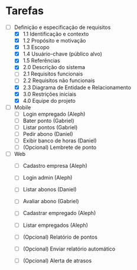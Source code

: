 
# Tarefas

- [ ] Definição e especificação de requisitos
	- [X] 1.1 Identificação e contexto
	- [X] 1.2 Propósito e motivação
	- [X] 1.3 Escopo
	- [X] 1.4 Usuário-chave (público alvo)
	- [X] 1.5 Referências
	- [X] 2.0 Descrição do sistema
	- [ ] 2.1 Requisitos funcionais
	- [ ] 2.2 Requisitos não funcionais
	- [X] 2.3 Diagrama de Entidade e Relacionamento 
	- [X] 3.0 Restrições iniciais
	- [X] 4.0 Equipe do projeto 

- [ ] Mobile
	- [ ] Login empregado (Aleph)
	- [ ] Bater ponto (Gabriel)
	- [ ] Listar pontos (Gabriel)
	- [ ] Pedir abono (Daniel)
	- [ ] Exibir banco de horas (Daniel)
	- [ ] (Opcional) Lembrete de ponto
	
- [ ] Web
	- [ ] Cadastro empresa (Aleph)
	- [ ] Login admin (Aleph)
	- [ ] Listar abonos (Daniel)
	- [ ] Avaliar abono (Gabriel)
	- [ ] Cadastrar empregado (Aleph)
	- [ ] Listar empregados (Aleph)
	- [ ] (Opcional) Relatório de pontos
	- [ ] (Opcional) Enviar relatório automático
	- [ ] (Opcional) Alerta de atrasos

